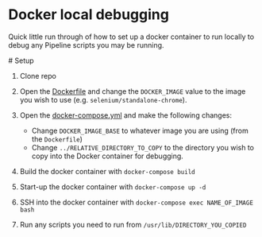 # Docker local debugging

Quick little run through of how to set up a docker container to run locally to debug any Pipeline scripts you may be running.

# Setup

1) Clone repo

2) Open the [Dockerfile](Dockerfile) and change the `DOCKER_IMAGE` value to the image you wish to use (e.g. `selenium/standalone-chrome`).

3) Open the [docker-compose.yml](docker-compose.yml) and make the following changes:
    -   Change `DOCKER_IMAGE_BASE` to whatever image you are using (from the `Dockerfile`)
    -   Change `../RELATIVE_DIRECTORY_TO_COPY` to the directory you wish to copy into the Docker container for debugging.

4) Build the docker container with `docker-compose build`

5) Start-up the docker container with `docker-compose up -d`

6) SSH into the docker container with `docker-compose exec NAME_OF_IMAGE bash`

7) Run any scripts you need to run from `/usr/lib/DIRECTORY_YOU_COPIED`
